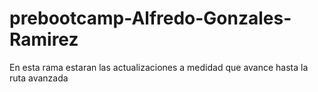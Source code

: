 # prebootcamp-Alfredo-Gonzales-Ramirez
En esta rama estaran las actualizaciones a medidad que avance hasta la ruta avanzada
